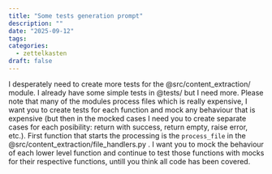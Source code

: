 ```yaml
---
title: "Some tests generation prompt"
description: ""
date: "2025-09-12"
tags: 
categories:
  - zettelkasten
draft: false
---
```


I desperately need to create more tests for the @src/content_extraction/ module.
I already have some simple tests in @tests/ but I need more. Please note that
many of the modules process files which is really expensive, I want you to
create tests for each function and mock any behaviour that is expensive (but
then in the mocked cases I need you to create separate cases for each
posibility: return with success, return empty, raise error, etc.). First
function that starts the processing is the `process_file` in the
@src/content_extraction/file_handlers.py . I want you to mock the behaviour of
each lower level function and continue to test those functions with mocks for
their respective functions, untill you think all code has been covered. 